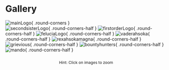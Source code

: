# Gallery
![mainLogo](https://staticdelivery.nexusmods.com/mods/2229/images/7592/7592-1674924870-1295293081.png){ .round-corners }  
![secondsisterLogo](https://staticdelivery.nexusmods.com/mods/2229/images/7592/7592-1680370355-1385766820.png){ .round-corners-half  }
![firstorderLogo](https://staticdelivery.nexusmods.com/mods/2229/images/7592/7592-1680370358-1410568238.png){ .round-corners-half }
![feluciaLogo](https://staticdelivery.nexusmods.com/mods/2229/images/7592/7592-1680370367-1689756380.png){ .round-corners-half }
![vaderahsoka](https://staticdelivery.nexusmods.com/mods/2229/images/7592/7592-1651858906-1646913525.png){ .round-corners-half }
![rexahsokamagna](https://staticdelivery.nexusmods.com/mods/2229/images/7592/7592-1649279318-773800904.png){ .round-corners-half }
![grievious](https://staticdelivery.nexusmods.com/mods/2229/images/7592/7592-1649279330-769874065.png){ .round-corners-half }
![bountyhunters](https://staticdelivery.nexusmods.com/mods/2229/images/7592/7592-1648161761-1292028198.png){ .round-corners-half }
![mando](https://staticdelivery.nexusmods.com/mods/2229/images/7592/7592-1648161629-2009414671.png){ .round-corners-half }

<p style="font-size: 12px; text-align: center; margin-top: 2em; margin-bottom: -1em;">Hint: Click on images to zoom</p>